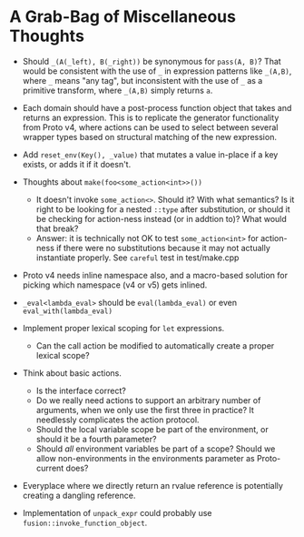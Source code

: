 A Grab-Bag of Miscellaneous Thoughts
====================================

* Should `_(A(_left), B(_right))` be synonymous for `pass(A, B)`? That would be consistent with the
  use of `_` in expression patterns like `_(A,B)`, where `_` means "any tag", but inconsistent with
  the use of `_` as a primitive transform, where `_(A,B)` simply returns `a`.

* Each domain should have a post-process function object that takes and returns an expression. This
  is to replicate the generator functionality from Proto v4, where actions can be used to select
  between several wrapper types based on structural matching of the new expression.

* Add `reset_env(Key(), _value)` that mutates a value in-place if a key exists, or adds it if it
  doesn't.

* Thoughts about `make(foo<some_action<int>>())`
    + It doesn't invoke `some_action<>`. Should it? With what semantics? Is it right to be looking
      for a nested `::type` after substitution, or should it be checking for action-ness instead
      (or in addtion to)? What would that break?
    + Answer: it is technically not OK to test `some_action<int>` for action-ness if there were
      no substitutions because it may not actually instantiate properly. See `careful` test in
      test/make.cpp

* Proto v4 needs inline namespace also, and a macro-based solution for picking which namespace
  (v4 or v5) gets inlined.

* `_eval<lambda_eval>` should be `eval(lambda_eval)` or even `eval_with(lambda_eval)`

* Implement proper lexical scoping for `let` expressions.
    + Can the call action be modified to automatically create a proper lexical scope?

* Think about basic actions.
    + Is the interface correct?
    + Do we really need actions to support an arbitrary number of arguments, when we only use
      the first three in practice? It needlessly complicates the action protocol.
    + Should the local variable scope be part of the environment, or should it be a
      fourth parameter?
    + Should *all* environment variables be part of a scope? Should we allow
      non-environments in the environments parameter as Proto-current does?

* Everyplace where we directly return an rvalue reference is potentially creating a dangling
  reference.

* Implementation of `unpack_expr` could probably use `fusion::invoke_function_object`.
